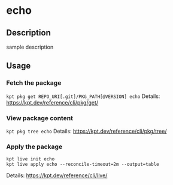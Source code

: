 # echo

## Description
sample description

## Usage

### Fetch the package
`kpt pkg get REPO_URI[.git]/PKG_PATH[@VERSION] echo`
Details: https://kpt.dev/reference/cli/pkg/get/

### View package content
`kpt pkg tree echo`
Details: https://kpt.dev/reference/cli/pkg/tree/

### Apply the package
```
kpt live init echo
kpt live apply echo --reconcile-timeout=2m --output=table
```
Details: https://kpt.dev/reference/cli/live/
